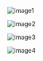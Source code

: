 ![image1](https://postfiles.pstatic.net/MjAyMDAyMTJfNDEg/MDAxNTgxNDQxMjg0NTEz.43pVt-eCDx_oBWZZ3RdVXNhFvYgxpNtiWAhfoJg6QwAg.5eIvlP9j_qw24Y3-P7F5f_-65wW-Q-n0DXdhbZdB0gcg.PNG.sooftware/image.png?type=w773)  
   
![image2](https://postfiles.pstatic.net/MjAyMDAyMTJfMTU4/MDAxNTgxNDQxMzAwNTU3.WgXr2MYn3Xw6XJE7Iqgljv0CbH1I9rt_dzB6X9eIBPAg.b3r6dT8hXFoBIwX3aUZ31BdHVMZkTibivEzgQ8hKR04g.PNG.sooftware/image.png?type=w773)
  
![image3](https://postfiles.pstatic.net/MjAyMDAyMTJfNzgg/MDAxNTgxNDQxNzc0MTM4.TSdqZShv8Bkc8V7Spp79Ex7J1INTbYVwpTtOmy-HVV0g.Y_-5ADXVDsO538FV_uvGOmpgTkQ4ff_pC__lujSRUogg.PNG.sooftware/image.png?type=w773)  
  
![image4](https://postfiles.pstatic.net/MjAyMDAyMTJfMjMx/MDAxNTgxNDQxNzQ3NTQ0.ncUzBDmyXuUbQJTU3qToAZFHItD1fu6AxAEhgbuPJRkg.lZQZdHx1fKbvME7qqoHoSxtFzttyb9WpPHZZeIa743sg.PNG.sooftware/image.png?type=w773)
